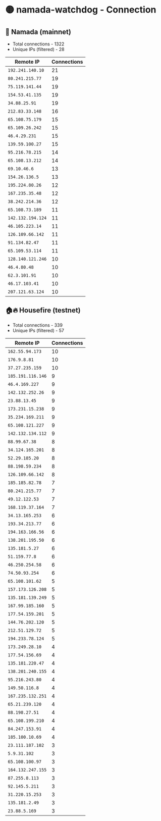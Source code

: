 # 🟡 namada-watchdog - Connection

## 🚀 Namada (mainnet)
- Total connections - 1322
- Unique IPs (filtered) - 28

| Remote IP | Connections |
|-----------|-------------|
| `192.241.140.10` | 21 |
| `80.241.215.77` | 19 |
| `75.119.141.44` | 19 |
| `154.53.41.135` | 19 |
| `34.88.25.91` | 19 |
| `212.83.33.148` | 16 |
| `65.108.75.179` | 15 |
| `65.109.26.242` | 15 |
| `46.4.29.231` | 15 |
| `139.59.100.27` | 15 |
| `95.216.78.215` | 14 |
| `65.108.13.212` | 14 |
| `69.10.46.6` | 13 |
| `154.26.136.5` | 13 |
| `195.224.80.26` | 12 |
| `167.235.35.48` | 12 |
| `38.242.214.36` | 12 |
| `65.108.73.189` | 11 |
| `142.132.194.124` | 11 |
| `46.105.223.14` | 11 |
| `126.109.66.142` | 11 |
| `91.134.82.47` | 11 |
| `65.109.53.114` | 11 |
| `128.140.121.246` | 10 |
| `46.4.80.48` | 10 |
| `62.3.101.91` | 10 |
| `46.17.103.41` | 10 |
| `207.121.63.124` | 10 |

## 🏠🔥 Housefire (testnet)

- Total connections - 339
- Unique IPs (filtered) - 57

| Remote IP | Connections |
|-----------|-------------|
| `162.55.94.173` | 10 |
| `176.9.8.81` | 10 |
| `37.27.235.159` | 10 |
| `185.191.116.146` | 9 |
| `46.4.169.227` | 9 |
| `142.132.252.26` | 9 |
| `23.88.13.45` | 9 |
| `173.231.15.238` | 9 |
| `35.234.169.211` | 9 |
| `65.108.121.227` | 9 |
| `142.132.134.112` | 9 |
| `88.99.67.38` | 8 |
| `34.124.165.201` | 8 |
| `52.29.185.20` | 8 |
| `88.198.59.234` | 8 |
| `126.109.66.142` | 8 |
| `185.185.82.78` | 7 |
| `80.241.215.77` | 7 |
| `49.12.122.53` | 7 |
| `168.119.37.164` | 7 |
| `34.13.165.253` | 6 |
| `193.34.213.77` | 6 |
| `194.163.166.56` | 6 |
| `138.201.195.50` | 6 |
| `135.181.5.27` | 6 |
| `51.159.77.8` | 6 |
| `46.250.254.58` | 6 |
| `74.50.93.254` | 6 |
| `65.108.101.62` | 5 |
| `157.173.126.208` | 5 |
| `135.181.139.249` | 5 |
| `167.99.185.160` | 5 |
| `177.54.159.201` | 5 |
| `144.76.202.120` | 5 |
| `212.51.129.72` | 5 |
| `194.233.78.124` | 5 |
| `173.249.28.10` | 4 |
| `177.54.156.69` | 4 |
| `135.181.220.47` | 4 |
| `138.201.240.155` | 4 |
| `95.216.243.80` | 4 |
| `149.50.116.8` | 4 |
| `167.235.132.251` | 4 |
| `65.21.239.120` | 4 |
| `88.198.27.51` | 4 |
| `65.108.199.210` | 4 |
| `84.247.153.91` | 4 |
| `185.100.10.69` | 4 |
| `23.111.187.102` | 3 |
| `5.9.31.102` | 3 |
| `65.108.100.97` | 3 |
| `164.132.247.155` | 3 |
| `87.255.8.113` | 3 |
| `92.145.5.211` | 3 |
| `31.220.15.253` | 3 |
| `135.181.2.49` | 3 |
| `23.88.5.169` | 3 |

